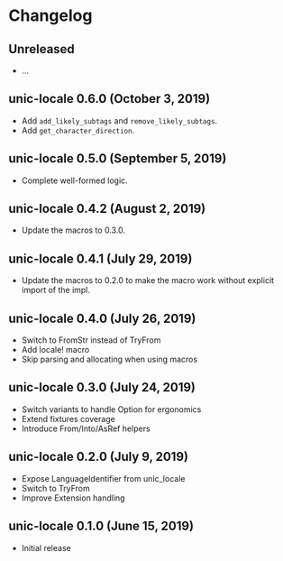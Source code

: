 # Changelog

## Unreleased

  - …

## unic-locale 0.6.0 (October 3, 2019)

  - Add `add_likely_subtags` and `remove_likely_subtags`.
  - Add `get_character_direction`.

## unic-locale 0.5.0 (September 5, 2019)

  - Complete well-formed logic.

## unic-locale 0.4.2 (August 2, 2019)

  - Update the macros to 0.3.0.

## unic-locale 0.4.1 (July 29, 2019)

  - Update the macros to 0.2.0 to make the macro work without explicit import of the impl.

## unic-locale 0.4.0 (July 26, 2019)

  - Switch to FromStr instead of TryFrom
  - Add locale! macro
  - Skip parsing and allocating when using macros

## unic-locale 0.3.0 (July 24, 2019)

  - Switch variants to handle Option for ergonomics
  - Extend fixtures coverage
  - Introduce From/Into/AsRef helpers

## unic-locale 0.2.0 (July 9, 2019)

  - Expose LanguageIdentifier from unic_locale
  - Switch to TryFrom
  - Improve Extension handling

## unic-locale 0.1.0 (June 15, 2019)

  - Initial release
